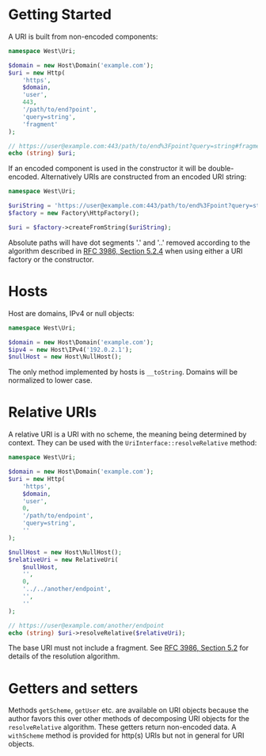 # Getting Started

A URI is built from non-encoded components:
```php
namespace West\Uri;

$domain = new Host\Domain('example.com');
$uri = new Http(
    'https',
    $domain,
    'user',
    443,
    '/path/to/end?point',
    'query=string',
    'fragment'
);

// https://user@example.com:443/path/to/end%3Fpoint?query=string#fragment
echo (string) $uri;
```

If an encoded component is used in the constructor it will be double-encoded.  Alternatively URIs are constructed from
an encoded URI string:

```php
namespace West\Uri;

$uriString = 'https://user@example.com:443/path/to/end%3Fpoint?query=string#fragment';
$factory = new Factory\HttpFactory();

$uri = $factory->createFromString($uriString);
```

Absolute paths will have dot segments '.' and '..' removed according to the algorithm described in
[RFC 3986, Section 5.2.4](https://tools.ietf.org/html/rfc3986#section-5.2.4) when using either a URI factory or the
constructor.


# Hosts

Host are domains, IPv4 or null objects:

```php
namespace West\Uri;

$domain = new Host\Domain('example.com');
$ipv4 = new Host\IPv4('192.0.2.1');
$nullHost = new Host\NullHost();
```

The only method implemented by hosts is `__toString`.  Domains will be normalized to lower case.


# Relative URIs

A relative URI is a URI with no scheme, the meaning being determined by context.  They can be used with the
`UriInterface::resolveRelative` method:

```php
namespace West\Uri;

$domain = new Host\Domain('example.com');
$uri = new Http(
    'https',
    $domain,
    'user',
    0,
    '/path/to/endpoint',
    'query=string',
    ''
);

$nullHost = new Host\NullHost();
$relativeUri = new RelativeUri(
    $nullHost,
    '',
    0,
    '../../another/endpoint',
    '',
    ''
);

// https://user@example.com/another/endpoint
echo (string) $uri->resolveRelative($relativeUri);
```

The base URI must not include a fragment. See [RFC 3986, Section 5.2](https://tools.ietf.org/html/rfc3986#section-5.2)
for details of the resolution algorithm.


# Getters and setters

Methods `getScheme`, `getUser` etc. are available on URI objects because the author favors this over other methods of
decomposing URI objects for the `resolveRelative` algorithm.  These getters return non-encoded data. A `withScheme`
method is provided for http(s) URIs but not in general for URI objects.
